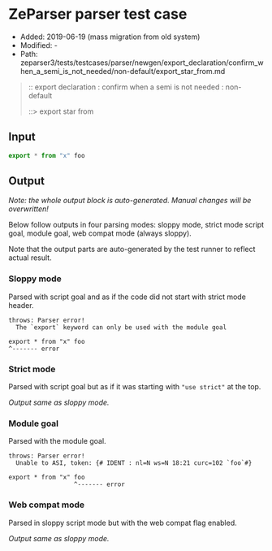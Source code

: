 # ZeParser parser test case

- Added: 2019-06-19 (mass migration from old system)
- Modified: -
- Path: zeparser3/tests/testcases/parser/newgen/export_declaration/confirm_when_a_semi_is_not_needed/non-default/export_star_from.md

> :: export declaration : confirm when a semi is not needed : non-default
>
> ::> export star from

## Input

`````js
export * from "x" foo
`````

## Output

_Note: the whole output block is auto-generated. Manual changes will be overwritten!_

Below follow outputs in four parsing modes: sloppy mode, strict mode script goal, module goal, web compat mode (always sloppy).

Note that the output parts are auto-generated by the test runner to reflect actual result.

### Sloppy mode

Parsed with script goal and as if the code did not start with strict mode header.

`````
throws: Parser error!
  The `export` keyword can only be used with the module goal

export * from "x" foo
^------- error
`````

### Strict mode

Parsed with script goal but as if it was starting with `"use strict"` at the top.

_Output same as sloppy mode._

### Module goal

Parsed with the module goal.

`````
throws: Parser error!
  Unable to ASI, token: {# IDENT : nl=N ws=N 18:21 curc=102 `foo`#}

export * from "x" foo
                  ^------- error
`````


### Web compat mode

Parsed in sloppy script mode but with the web compat flag enabled.

_Output same as sloppy mode._

